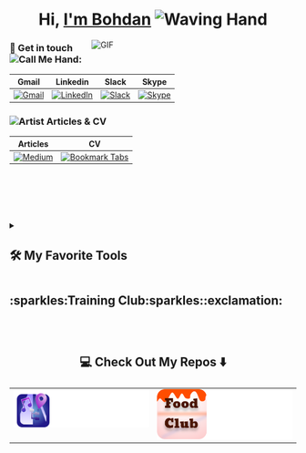   <!-- Some badges are from https://github.com/Ileriayo/markdown-badges -->
  <!-- Some emojis can be found at https://animated-fluent-emoji.vercel.app -->
  <!-- People illustrations by Storyset: https://storyset.com/people" -->


<h1 align="center">Hi, 
  <a href="https://github.com/Petrovych9" title="Profile">I'm Bohdan</a>
  <img src="https://raw.githubusercontent.com/Tarikul-Islam-Anik/Animated-Fluent-Emojis/master/Emojis/Hand%20gestures/Waving%20Hand.png" alt="Waving Hand" width="48" height="48" />
</h1>

<img align="right" alt="GIF" src="https://github.com/Petrovych9/Petrovych9/assets/137152593/876a4081-ebb0-4886-9974-f095eaa316a8" width="360px"/>




 ### 📝  Get in touch <img src="https://raw.githubusercontent.com/Tarikul-Islam-Anik/Animated-Fluent-Emojis/master/Emojis/Hand%20gestures/Call%20Me%20Hand.png" alt="Call Me Hand" width="28" height="28" />:


| Gmail | Linkedin  | Slack | Skype |
| ----- | --------- | ----- | ----- |
| [![Gmail](https://img.shields.io/badge/Gmail-D14836?style=for-the-badge&logo=gmail&logoColor=white)](mailto:bohdan.work9@gmail.com) | [![LinkedIn](https://img.shields.io/badge/linkedin-%230077B5.svg?style=for-the-badge&logo=linkedin&logoColor=white)](https://linkedin.com/in/bohdan-petrovych9) | [![Slack](https://img.shields.io/badge/Slack-4A154B?style=for-the-badge&logo=slack&logoColor=white)](https://training-club-group.slack.com/team/U057RJHET52) | [![Skype](https://img.shields.io/badge/Skype-%2300AFF0.svg?style=for-the-badge&logo=Skype&logoColor=white)](https://join.skype.com/invite/KxSpx9ipl3hD)       



 ### <img src="https://raw.githubusercontent.com/Tarikul-Islam-Anik/Animated-Fluent-Emojis/master/Emojis/People%20with%20professions/Artist%20Light%20Skin%20Tone.png" alt="Artist" width="28" height="28" /> Articles & CV


| Articles | CV |
| -------- | ----- |
| [![Medium](https://img.shields.io/badge/Medium-12100E?style=for-the-badge&logo=medium&logoColor=white)](https://medium.com/@bohdan-petrovych9) | [<img src="https://raw.githubusercontent.com/Tarikul-Islam-Anik/Animated-Fluent-Emojis/master/Emojis/Objects/Bookmark%20Tabs.png" alt="Bookmark Tabs" target="_blank" width="48" height="48" />](https://drive.google.com/file/d/1HGJUD1D0-wwvUVW_FyZEry7gyxxkMJD7/view?usp=drive_link)

<br>
<br>
<br>
<br>
<br>

<details> 
  <summary><h2>🛠️ My Favorite Tools</h2></summary>

  <h3>👨‍💻 Programming and Markup Languages</h3>

  <p>
      <a href="https://github.com/search?q=user%3ADenverCoder1+language%3Ahtml"><img alt="HTML" src="https://img.shields.io/badge/html5-%23E34F26.svg?style=for-the-badge&logo=html5&logoColor=white"></a>
      <a href="https://github.com/search?q=user%3ADenverCoder1+language%3Amarkdown"><img alt="Markdown" src="https://img.shields.io/badge/markdown-%23000000.svg?style=for-the-badge&logo=markdown&logoColor=white"></a>
      <a href="https://github.com/search?q=user%3ADenverCoder1+language%3Apython"><img alt="Python" src="https://img.shields.io/badge/python-3670A0?style=for-the-badge&logo=python&logoColor=ffdd54"></a>
      <a href="https://github.com/search?q=user%3ADenverCoder1+language%3Asql"><img alt="SQL" src="https://custom-icon-badges.demolab.com/badge/SQL-025E8C.svg?logo=database&logoColor=white"></a>
  </p>

  <h3>🧰 Frameworks and Libraries</h3

  <p>
      <a href="#"><img alt="Flask" src="https://img.shields.io/badge/flask-%23000.svg?style=for-the-badge&logo=flask&logoColor=white"></a>
      <a href="#"><img alt="NumPy" src="https://img.shields.io/badge/numpy-%23013243.svg?style=for-the-badge&logo=numpy&logoColor=white"></a>
      <a href="#"><img alt="Pandas" src="https://img.shields.io/badge/pandas-%23150458.svg?style=for-the-badge&logo=pandas&logoColor=white"></a>
    <a href="#"><img alt="Matplotlib" src="https://img.shields.io/badge/Matplotlib-%23ffffff.svg?style=for-the-badge&logo=Matplotlib&logoColor=black"></a>
  <a href="#"><img alt="Jinja" src="https://img.shields.io/badge/jinja-white.svg?style=for-the-badge&logo=jinja&logoColor=black"></a>
  </p>

  <h3>🗄️ Databases and Cloud Hosting</h3>

  <p>
      <a href="#"><img alt="MongoDB" src ="https://img.shields.io/badge/MongoDB-%234ea94b.svg?style=for-the-badge&logo=mongodb&logoColor=white"></a>
      <a href="#"><img alt="MySQL" src="https://img.shields.io/badge/mysql-%2300000f.svg?style=for-the-badge&logo=mysql&logoColor=white"></a>
      <a href="#"><img alt="SQLite" src ="https://img.shields.io/badge/sqlite-%2307405e.svg?style=for-the-badge&logo=sqlite&logoColor=white"></a>
  </p>

  <h3>💻 Software and Tools</h3>

  <p>
      <a href="#"><img alt="Git" src="https://img.shields.io/badge/git-%23F05033.svg?style=for-the-badge&logo=git&logoColor=white"></a>
      <a href="#"><img alt="Notion" src="https://img.shields.io/badge/Notion-%23000000.svg?style=for-the-badge&logo=notion&logoColor=white"></a>
      <a href="#"><img alt="Figma" src="https://img.shields.io/badge/figma-%23F24E1E.svg?style=for-the-badge&logo=figma&logoColor=white"></a>
      <a href="#"><img alt="PyCharm" src="https://img.shields.io/badge/pycharm-143?style=for-the-badge&logo=pycharm&logoColor=black&color=black&labelColor=green"></a>
      <a href="#"><img alt="Fedora" src="https://img.shields.io/badge/Fedora-294172?style=for-the-badge&logo=fedora&logoColor=white"></a>
      <a href="#"><img alt="Swagger" src="https://img.shields.io/badge/-Swagger-%23Clojure?style=for-the-badge&logo=swagger&logoColor=white"></a>
  </p>
</details>


<details> 
  <summary style="display: flex; flex-direction: row; align-items: center;">
      <!---->
      <h2>:sparkles:Training Club:sparkles::exclamation:
</h2>
  </summary>
<!--
 > <img src="https://raw.githubusercontent.com/Tarikul-Islam-Anik/Animated-Fluent-Emojis/master/Emojis/Travel%20and%20places/Flying%20Saucer.png" alt="Flying Saucer" width="25" height="25" />Fitness platform <img src="https://raw.githubusercontent.com/Tarikul-Islam-Anik/Animated-Fluent-Emojis/master/Emojis/Activities/Party%20Popper.png" alt="Party Popper" width="25" height="25" />
<img  src='images/trclub_logo.svg' alt='Training_Club' width="64" align="right"/>
  
### Platform suggests:
- Workouts for entire life
- Earn money by creating workout 


<h3 align="center"> Just TAP and Start</h3>-->

</details>

<br>
<br>
<h2  align="center">💻 Check Out My Repos ⬇️ </h2>



<table style="display: flex;">
<tr>
        <!-- <td width='50%'>
          <h2 align='center'>Training Club</h2>
          <div align='center'>  
              <a href="https://trainingclub.team/" alt="Training Club">
                <img  src='images/trainingClub.png' alt='Training_Club'/>
              </a>
              <br>
              <br>
              <p>
                <a href='https://trainingclub.team/'><img width='50' height='25' src="images/view.png" alt='view'/></a><img width='70' height='25' src="images/inProgress.png" alt='inProgress'/>
              </p>
              <p></p>
          </div>
    </td> -->

</tr>
<tr style="display: flex;">
    <td  width='50%'><div align='center'>  
        <a href="https://github.com/Petrovych9/Mini-Masterworks">
            <img alt="Mini-masterworks" src="images/mini-masterworksfull.svg"></a></div>
    </td>
    <td  width='50%'>
      <div align='center'>  
        <a href="https://github.com/Petrovych9/Food-Club">
            <img alt="Mini-masterworks" src="images/foodclubfull.svg">
        </a>
      </div>
    </td>

</table>
